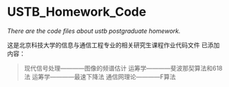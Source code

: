 # USTB_Homework_Code
*There are the code files about ustb postgraduate homework.*

这是北京科技大学的信息与通信工程专业的相关研究生课程作业代码文件
已添加内容：

> 现代信号处理————图像的频谱估计
> 运筹学————斐波那契算法和618法
> 运筹学————最速下降法
> 通信网理论————F算法
